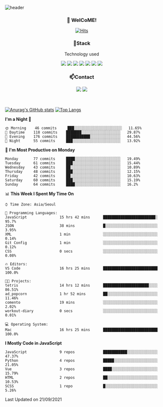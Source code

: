 ![header](https://capsule-render.vercel.app/api?type=waving&color=gradient&height=200&text=Kyungjoon&fontAlign=70&fontAlignY=40&animation=twinkling)

<h3 align="center">👋 WelCoME!</h3>

<div align=center>
  
[![Hits](https://hits.seeyoufarm.com/api/count/incr/badge.svg?url=https%3A%2F%2Fgithub.com%2Fuvula6921&count_bg=%2322BAC9&title_bg=%23827F7F&icon=iconify.svg&icon_color=%2325A27F&title=visits&edge_flat=false)](https://hits.seeyoufarm.com)
  
</div>
<h3 align="center">📌Stack</h3>
<p align="center">Technology used</p>
<div align="center"><img src="https://img.shields.io/badge/HTML5-E34F26?style=flat-square&logo=HTML5&logoColor=white"></img> <img src="https://img.shields.io/badge/CSS3-0A84FF?style=flat-square&logo=CSS3&logoColor=white"></img> <img src="https://img.shields.io/badge/JavaScript-FFCD11?style=flat-square&logo=JavaScript&logoColor=white"></img> <img src="https://img.shields.io/badge/React-00BCF6?style=flat-square&logo=React&logoColor=white"></img> <img src="https://img.shields.io/badge/jQuery-3655FF?style=flat-square&logo=jQuery&logoColor=white"></img> <img src="https://img.shields.io/badge/Ruby-E0115F?style=flat-square&logo=Ruby&logoColor=white"></img> <img src="https://img.shields.io/badge/Python-4B8BBE?style=flat-square&logo=Python&logoColor=white"></img></div>

<h3 align="center">📫Contact</h3>
<div align="center"><a href="https://velog.io/@uvula6921/"><img src="https://img.shields.io/badge/Blog-20c997?style=flat-square&logo=V&logoColor=white"/></a> <a href="pkj6921@gmail.com"><img src="https://img.shields.io/badge/Gmail-EA4335?style=flat-square&logo=Gmail&logoColor=white"/></a></div>
<br>
<br>

[![Anurag's GitHub stats](https://github-readme-stats.vercel.app/api?username=uvula6921&hide=stars,issues&show_icons=true&count_private=true&theme=tokyonight)](https://github.com/anuraghazra/github-readme-stats)
[![Top Langs](https://github-readme-stats.vercel.app/api/top-langs/?username=uvula6921&hide=css,jupyter%20notebook,html&exclude_repo=uvula6921,uvula6921.github.io&layout=compact&langs_count=8)](https://github.com/anuraghazra/github-readme-stats)

<!--START_SECTION:waka-->
**I'm a Night 🦉** 

```text
🌞 Morning    46 commits     ███░░░░░░░░░░░░░░░░░░░░░░   11.65% 
🌆 Daytime    118 commits    ███████░░░░░░░░░░░░░░░░░░   29.87% 
🌃 Evening    176 commits    ███████████░░░░░░░░░░░░░░   44.56% 
🌙 Night      55 commits     ███░░░░░░░░░░░░░░░░░░░░░░   13.92%

```
📅 **I'm Most Productive on Monday** 

```text
Monday       77 commits     ████░░░░░░░░░░░░░░░░░░░░░   19.49% 
Tuesday      61 commits     ███░░░░░░░░░░░░░░░░░░░░░░   15.44% 
Wednesday    43 commits     ██░░░░░░░░░░░░░░░░░░░░░░░   10.89% 
Thursday     48 commits     ███░░░░░░░░░░░░░░░░░░░░░░   12.15% 
Friday       42 commits     ██░░░░░░░░░░░░░░░░░░░░░░░   10.63% 
Saturday     60 commits     ███░░░░░░░░░░░░░░░░░░░░░░   15.19% 
Sunday       64 commits     ████░░░░░░░░░░░░░░░░░░░░░   16.2%

```


📊 **This Week I Spent My Time On** 

```text
⌚︎ Time Zone: Asia/Seoul

💬 Programming Languages: 
JavaScript               15 hrs 42 mins      ████████████████████████░   95.7% 
JSON                     38 mins             █░░░░░░░░░░░░░░░░░░░░░░░░   3.95% 
XML                      1 min               ░░░░░░░░░░░░░░░░░░░░░░░░░   0.14% 
Git Config               1 min               ░░░░░░░░░░░░░░░░░░░░░░░░░   0.12% 
CSS                      0 secs              ░░░░░░░░░░░░░░░░░░░░░░░░░   0.08%

🔥 Editors: 
VS Code                  16 hrs 25 mins      █████████████████████████   100.0%

🐱‍💻 Projects: 
tetris                   14 hrs 12 mins      █████████████████████░░░░   86.51% 
ad_popcorn               1 hr 52 mins        ██░░░░░░░░░░░░░░░░░░░░░░░   11.46% 
comento                  19 mins             ░░░░░░░░░░░░░░░░░░░░░░░░░   2.02% 
workout-diary            0 secs              ░░░░░░░░░░░░░░░░░░░░░░░░░   0.01%

💻 Operating System: 
Mac                      16 hrs 25 mins      █████████████████████████   100.0%

```

**I Mostly Code in JavaScript** 

```text
JavaScript               9 repos             ███████████░░░░░░░░░░░░░░   47.37% 
Python                   4 repos             █████░░░░░░░░░░░░░░░░░░░░   21.05% 
Vue                      3 repos             ████░░░░░░░░░░░░░░░░░░░░░   15.79% 
HTML                     2 repos             ██░░░░░░░░░░░░░░░░░░░░░░░   10.53% 
SCSS                     1 repo              █░░░░░░░░░░░░░░░░░░░░░░░░   5.26%

```



 Last Updated on 21/09/2021
<!--END_SECTION:waka-->
